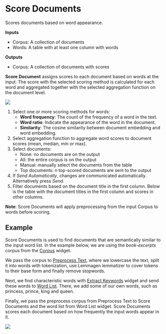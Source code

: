 Score Documents
===============

Scores documents based on word appearance.

**Inputs**

- Corpus: A collection of documents
- Words: A table with at least one column with words

**Outputs**

- Corpus: A collection of documents with scores

**Score Document** assigns scores to each document based on words at the input. The score with the selected scoring method is calculated for each word and aggregated together with the selected aggregation function on the document level.

![](images/Score-Documents.png)

1. Select one or more scoring methods for words:
   - **Word frequency**: The count of the frequency of a word in the text.  
   - **Word ratio**: Indicate the appearance of the word in the document.
   - **Similarity**: The cosine similarity between document embedding and word embedding.
2. Select aggregation function to aggregate word scores to document scores (mean, median, min or max).
3. Select documents:
   - None: no documents are on the output
   - All: the entire corpus is on the output
   - Manual: manually select the documents from the table
   - Top documents: n top-scored documents are sent to the output
4. If *Send Automatically*, changes are communicated automatically. Alternatively press *Send*.
5. Filter documents based on the document title in the first column. Below is the table with the document titles in the first column and scores in other columns.

**Note**: Score Documents will apply preprocessing from the input Corpus to words before scoring.

Example
-------

Score Documents is used to find documents that are semantically similar to the input word list. In the example below, we are using the *book-excerpts* corpus from the [Corpus](corpus-widget.md) widget.

We pass the corpus to [Preprocess Text](preprocesstext.md), where we lowercase the text, split it into words with tokenization, use Lemmagen lemmatizer to cover tokens to their base form and finally remove stopwords.

Next, we find characteristic words with [Extract Keywords](keywords.md) widget and send these words to [Word List](wordlist.md). There, we add some of our own words, such as princess, prince, king and queen.

Finally, we pass the preprocess corpus from Preprocess Text to Score Documents and the word list from Word List widget. Score Documents scores each document based on how frequently the input words appear in it.

![](images/Score-Documents-Example.png)
